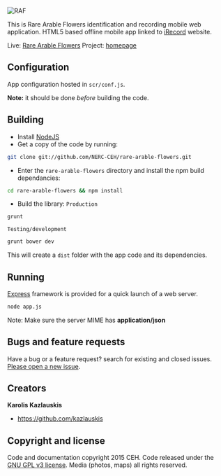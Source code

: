 ![RAF](https://github.com/NERC-CEH/rare-arable-flowers/raw/master/src/images/app_logo_dark.png)

This is Rare Arable Flowers identification and recording mobile web application. 
HTML5 based offline mobile app linked to [iRecord](http://www.brc.ac.uk/irecord/) website.

Live: [Rare Arable Flowers](http://flowers.irecord.org.uk)
Project: [homepage](http://www.brc.ac.uk/app/flowers)

## Configuration

App configuration hosted in `scr/conf.js`.

**Note:** it should be done *before* building the code.


## Building

- Install [NodeJS](http://nodejs.org/)
- Get a copy of the code by running:

```bash
git clone git://github.com/NERC-CEH/rare-arable-flowers.git
```

- Enter the `rare-arable-flowers` directory and install the npm build dependancies:

```bash
cd rare-arable-flowers && npm install
```

- Build the library: 
`Production`

```bash
grunt
```

`Testing/development` 

```bash
grunt bower dev
```


This will create a `dist` folder with the app code and its dependencies.


## Running

[Express](http://expressjs.com/) framework is provided for a quick launch of a web server.

```bash
node app.js
```

Note: Make sure the server MIME has **application/json** 


## Bugs and feature requests

Have a bug or a feature request? search for existing and closed issues. [Please open a new issue](https://github.com/NERC-CEH/rare-arable-flowers/issues).


## Creators

**Karolis Kazlauskis**

- <https://github.com/kazlauskis>


## Copyright and license

Code and documentation copyright 2015 CEH. Code released under the [GNU GPL v3 license](LICENSE).
Media (photos, maps) all rights reserved.

